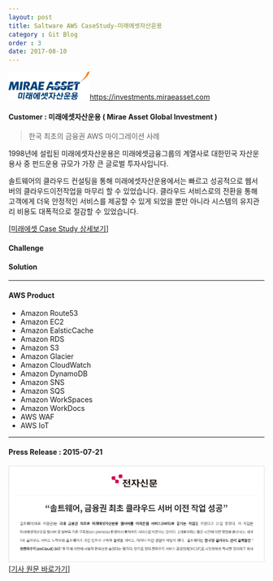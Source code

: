```yaml
---
layout: post
title: Saltware AWS CaseStudy-미래에셋자산운용
category : Git Blog
order : 3
date: 2017-08-10
---
```


![miraeasset](/assets/images/gitBlog/2017-08-10-CaseStudy-MiraeAsset/CaseStudy-MiraeAsset_01.jpg)https://investments.miraeasset.com

#### Customer : 미래에셋자산운용 ( Mirae Asset Global Investment ) 

>한국 최초의 금융권 AWS 마이그레이션 사례 

1998년에 설립된 미래에셋자산운용은 미래에셋금융그룹의 계열사로 대한민국 자산운용사 중 펀드운용 규모가 가장 큰 글로벌 투자사입니다. 

솔트웨어의 클라우드 컨설팅을 통해 미래에셋자산운용에서는 빠르고 성공적으로 웹서버의 클라우드이전작업을 마무리 할 수 있었습니다. 
클라우드 서비스로의 전환을 통해 고객에게 더욱 안정적인 서비스를 제공할 수 있게 되었을 뿐만 아니라 시스템의 유지관리 비용도 대폭적으로 절감할 수 있었습니다.

[[미래에셋 Case Study 상세보기](https://aws.amazon.com/ko/solutions/case-studies/miraeasset/)]

#### Challenge


#### Solution

***
#### AWS Product
- Amazon Route53
- Amazon EC2
- Amazon EalsticCache
- Amazon RDS
- Amazon S3
- Amazon Glacier
- Amazon CloudWatch
- Amazon DynamoDB
- Amazon SNS
- Amazon SQS
- Amazon WorkSpaces
- Amazon WorkDocs
- AWS WAF
- AWS IoT
***


#### Press Release : 2015-07-21
![cms_fitcl_partnership_03](/assets/images/gitBlog/2017-08-10-CaseStudy-MiraeAsset/CaseStudy-MiraeAsset_02.gif)
[[기사 원문 바로가기](http://www.etnews.com/20150721000197)]